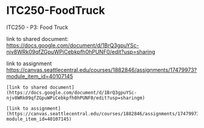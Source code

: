 # ITC250-FoodTruck
ITC250 - P3: Food Truck

link to shared document: 
https://docs.google.com/document/d/1BrQ3gpuYSc-njv8WRk09qfZGpuWPiCebkpfh0hPUNF0/edit?usp=sharing

link to assignment
https://canvas.seattlecentral.edu/courses/1882846/assignments/17479973?module_item_id=40107145

	[link to shared document](https://docs.google.com/document/d/1BrQ3gpuYSc-njv8WRk09qfZGpuWPiCebkpfh0hPUNF0/edit?usp=sharingm)
  
  	[link to assignment](https://canvas.seattlecentral.edu/courses/1882846/assignments/17479973?module_item_id=40107145)

